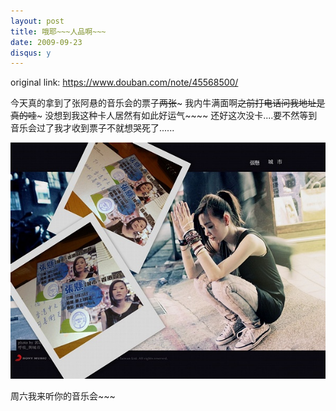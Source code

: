 ```yaml
---
layout: post
title: 哦耶~~~人品啊~~~
date: 2009-09-23
disqus: y
---
```


original link: https://www.douban.com/note/45568500/

今天真的拿到了张阿悬的音乐会的票子~~两张~~~
我内牛满面啊~~之前打电话问我地址是真的哇~~~
没想到我这种卡人居然有如此好运气~~~~
还好这次没卡....要不然等到音乐会过了我才收到票子不就想哭死了......

![周六我来听你的音乐会~~~](/assets/images/p45568500-2.jpg)

周六我来听你的音乐会~~~
